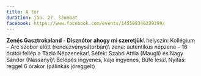 ```yaml
---
title: A tor
duration: jan. 27. szombat
facebook: https://www.facebook.com/events/145508346229399/
---
```


**Zenés Gasztrokaland - Disznótor ahogy mi szeretjük**\\
helyszín: Kollégium – Arc szobor előtt (rendezvénysátorban)\\
zene: autentikus népzene – 16 órától fellép a Tázló Népzenekar\\
Séfek: Szabó Attila (Maugli) és Nagy Sándor (Nassanyi)\\
Belépés ingyenes, kaja ingyenes, Büfé lesz\\
Nyitás: reggel 6 órakor (pálinkás jóreggelt)
